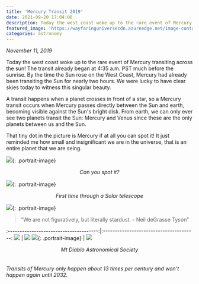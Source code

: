 ```yaml
---
title: 'Mercury Transit 2019'
date: 2021-09-20 17:04:00
description: Today the west coast woke up to the rare event of Mercury transiting across the sun! The transit already began at 4:35 a.m. PST much before the sunrise. By the time the Sun rose on the West Coast, Mercury had already been transiting the Sun for nearly two hours. We were lucky to have clear skies today to witness this singular beauty.
featured_image: 'https://wayfaringuniversecdn.azureedge.net/image-container/astronomy/mercurytransit/mercury.jpg'
categories: astronomy
---
```


<i>November 11, 2019</i>


Today the west coast woke up to the rare event of Mercury transiting across the sun! The transit already began at 4:35 a.m. PST much before the sunrise. By the time the Sun rose on the West Coast, Mercury had already been transiting the Sun for nearly two hours. We were lucky to have clear skies today to witness this singular beauty.


A transit happens when a planet crosses in front of a star, so a Mercury transit occurs when Mercury passes directly between the Sun and earth, becoming visible against the Sun's bright disk.
From earth, we can only ever see two planets transit the Sun: Mercury and Venus since these are the only planets between us and the Sun.

That tiny dot in the picture is Mercury if at all you can spot it! It just reminded me how small and insignificant we are in the universe, that is an entire planet that we are seing.

![]({{site.data.settings.basic_settings.cdn_url}}/astronomy/mercurytransit/mercury.jpg){: .portrait-image}
<center class="image-caption"><i>Can you spot it?</i></center>

![]({{site.data.settings.basic_settings.cdn_url}}/astronomy/mercurytransit/mercurythroughtelescope.jpg){: .portrait-image}
<center class="image-caption"><i>First time through a Solar telescope</i></center>

![]({{site.data.settings.basic_settings.cdn_url}}/astronomy/mercurytransit/astronomyevent.jpg){: .portrait-image}

<blockquote>
  <p>“We are not figuratively, but literally stardust. - Neil deGrasse Tyson”</p>
</blockquote>

:--------------------------------------:|:---------------------------------------:
![]({{site.data.settings.basic_settings.cdn_url}}/astronomy/mercurytransit/transitofmercury.jpg)       |  ![]({{site.data.settings.basic_settings.cdn_url}}/astronomy/mercurytransit/mtdiabloastronomicalsociety.jpg)
![]({{site.data.settings.basic_settings.cdn_url}}/astronomy/mercurytransit/viewthroughtelescope.jpg){: .portrait-image}       |  ![]({{site.data.settings.basic_settings.cdn_url}}/astronomy/mercurytransit/mercurybeforesun.jpg)

<center class="image-caption"><i>Mt Diablo Astronomical Society</i></center>
<br><br>
<i>Transits of Mercury only happen about 13 times per century and won’t happen again until 2032.</i>